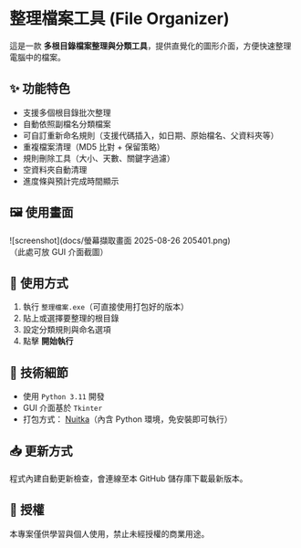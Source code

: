 # 整理檔案工具 (File Organizer)

這是一款 **多根目錄檔案整理與分類工具**，提供直覺化的圖形介面，方便快速整理電腦中的檔案。  

## ✨ 功能特色
- 支援多個根目錄批次整理  
- 自動依照副檔名分類檔案  
- 可自訂重新命名規則（支援代碼插入，如日期、原始檔名、父資料夾等）  
- 重複檔案清理（MD5 比對 + 保留策略）  
- 規則刪除工具（大小、天數、關鍵字過濾）  
- 空資料夾自動清理  
- 進度條與預計完成時間顯示  

## 🖼️ 使用畫面
![screenshot](docs/螢幕擷取畫面 2025-08-26 205401.png)  
（此處可放 GUI 介面截圖）

## 🚀 使用方式
1. 執行 `整理檔案.exe`（可直接使用打包好的版本）  
2. 貼上或選擇要整理的根目錄  
3. 設定分類規則與命名選項  
4. 點擊 **開始執行**  

## 🔧 技術細節
- 使用 `Python 3.11` 開發  
- GUI 介面基於 `Tkinter`  
- 打包方式： [Nuitka](https://nuitka.net/)（內含 Python 環境，免安裝即可執行）  

## 📥 更新方式
程式內建自動更新檢查，會連線至本 GitHub 儲存庫下載最新版本。  

## 📜 授權
本專案僅供學習與個人使用，禁止未經授權的商業用途。
